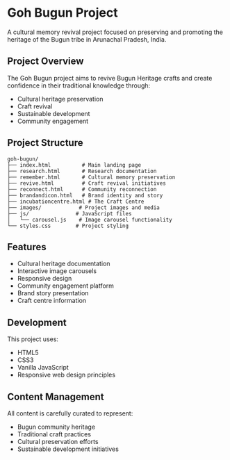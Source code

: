 # Goh Bugun Project

A cultural memory revival project focused on preserving and promoting the heritage of the Bugun tribe in Arunachal Pradesh, India.

## Project Overview

The Goh Bugun project aims to revive Bugun Heritage crafts and create confidence in their traditional knowledge through:
- Cultural heritage preservation
- Craft revival
- Sustainable development
- Community engagement

## Project Structure

```
goh-bugun/
├── index.html          # Main landing page
├── research.html       # Research documentation
├── remember.html       # Cultural memory preservation
├── revive.html         # Craft revival initiatives
├── reconnect.html      # Community reconnection
├── brandandicon.html   # Brand identity and story
├── incubationcentre.html # The Craft Centre
├── images/            # Project images and media
├── js/               # JavaScript files
│   └── carousel.js    # Image carousel functionality
└── styles.css        # Project styling
```

## Features

- Cultural heritage documentation
- Interactive image carousels
- Responsive design
- Community engagement platform
- Brand story presentation
- Craft centre information

## Development

This project uses:
- HTML5
- CSS3
- Vanilla JavaScript
- Responsive web design principles

## Content Management

All content is carefully curated to represent:
- Bugun community heritage
- Traditional craft practices
- Cultural preservation efforts
- Sustainable development initiatives
